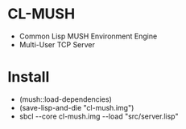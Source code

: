 # CL-MUSH
* Common Lisp MUSH Environment Engine
* Multi-User TCP Server

# Install
* (mush::load-dependencies)
* (save-lisp-and-die "cl-mush.img")
* sbcl --core cl-mush.img --load "src/server.lisp"